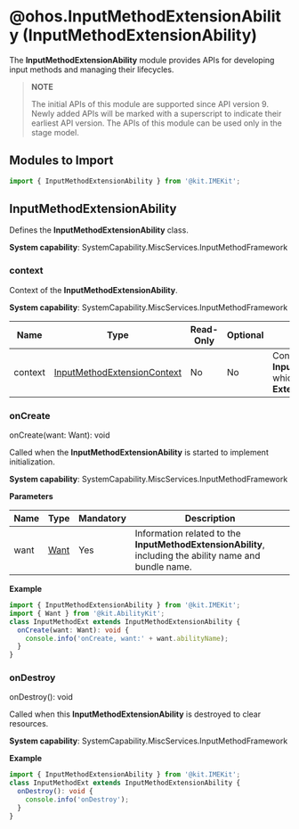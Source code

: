 # @ohos.InputMethodExtensionAbility (InputMethodExtensionAbility)

The **InputMethodExtensionAbility** module provides APIs for developing input methods and managing their lifecycles.

> **NOTE**
>
> The initial APIs of this module are supported since API version 9. Newly added APIs will be marked with a superscript to indicate their earliest API version.
> The APIs of this module can be used only in the stage model.

## Modules to Import

```ts
import { InputMethodExtensionAbility } from '@kit.IMEKit';
```

## InputMethodExtensionAbility

Defines the **InputMethodExtensionAbility** class.

**System capability**: SystemCapability.MiscServices.InputMethodFramework

### context

Context of the **InputMethodExtensionAbility**.

**System capability**: SystemCapability.MiscServices.InputMethodFramework

| Name| Type| Read-Only| Optional| Description|
| -------- | -------- | -------- | -------- | -------- |
| context | [InputMethodExtensionContext](js-apis-inputmethod-extension-context.md) | No| No| Context of the **InputMethodExtension**, which is inherited from **ExtensionContext**.|

### onCreate

onCreate(want: Want): void

Called when the **InputMethodExtensionAbility** is started to implement initialization.

**System capability**: SystemCapability.MiscServices.InputMethodFramework

**Parameters**

| Name| Type         | Mandatory| Description                            |
| ------ | ----------- | ---- | ------------------------------- |
| want   | [Want](../apis-ability-kit/js-apis-app-ability-want.md) | Yes  | Information related to the **InputMethodExtensionAbility**, including the ability name and bundle name.|

**Example**

```ts
import { InputMethodExtensionAbility } from '@kit.IMEKit';
import { Want } from '@kit.AbilityKit';
class InputMethodExt extends InputMethodExtensionAbility {
  onCreate(want: Want): void {
    console.info('onCreate, want:' + want.abilityName);
  }
}
```

### onDestroy

onDestroy(): void

Called when this **InputMethodExtensionAbility** is destroyed to clear resources.

**System capability**: SystemCapability.MiscServices.InputMethodFramework

**Example**

```ts
import { InputMethodExtensionAbility } from '@kit.IMEKit';
class InputMethodExt extends InputMethodExtensionAbility {
  onDestroy(): void {
    console.info('onDestroy');
  }
}
```
